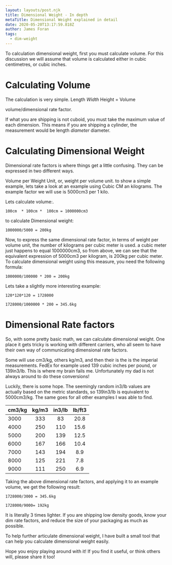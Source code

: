 ```yaml
---
layout: layouts/post.njk
title: Dimensional Weight - In depth
metaTitle: Dimensional Weight explained in detail
date: 2020-05-20T13:17:59.818Z
author: James Foran
tags:
  - dim-weight
---
```

To calculation dimensional weight, first you must calculate volume. For this discussion we will assume that volume is calculated either in cubic centimetres, or cubic inches. 

# Calculating Volume

The calculation is very simple. Length  *Width*  Height = Volume 

volume/dimensional rate factor.

If what you are shipping is not cuboid, you must take the maximum value of each dimension. This means if you are shipping a cylinder, the measurement would be length  *diameter*  diameter.

# Calculating Dimensional Weight

Dimensional rate factors is where things get a little confusing. They can be expressed in two different ways. 

Volume per Weight Unit, or, weight per volume unit. to show a simple example, lets take a look at an example using Cubic CM an kilograms. The example factor we will use is 5000cm3 per 1 kilo. 

Lets calculate volume:. 

`100cm  * 100cm *  100cm = 1000000cm3`

to calculate Dimensional weight: 

`1000000/5000 = 200kg`

Now, to express the same dimensional rate factor, in terms of weight per volume unit, the number of kilograms per cubic meter is used. a cubic meter just happens to equal 1000000cm3, so from above, we can see that the equivalent expression of 5000cm3 per kilogram, is 200kg per cubic meter. To calculate dimensional weight using this measure, you need the following formula:

`1000000/100000 * 200 = 200kg`

Lets take a slightly more interesting example:

`120*120*120 = 1728000   `

`1728000/1000000 * 200 = 345.6kg`

# Dimensional Rate factors

So, with some pretty basic math, we can calculate dimensional weight. One place it gets tricky is working with different carriers, who all seem to have their own way of communicating dimensional rate factors. 

Some will use cm3/kg, others kg/m3, and then their is the is the imperial measurements. FedEx for example used 139 cubic inches per pound, or 139in3/lb. This is where my brain fails me. Unfortunately my dad is not always around to do these conversions!

Luckily, there is some hope. The seemingly random in3/lb values are actually based on the metric standards, so 139in3/lb is equivalent to 5000cm3/kg. The same goes for all other examples I was able to find.

|cm3/kg	|kg/m3	|in3/lb	|lb/ft3	|
|-----	|:----:	|:----:	|:----:	|
|3000	|333	|83	|20.8	|
|4000	|250	|110	|15.6	|
|5000	|200	|139	|12.5	|
|6000	|167	|166	|10.4	|
|7000	|143	|194	|8.9	|
|8000	|125	|221	|7.8	|
|9000	|111	|250	|6.9	|


Taking the above dimensional rate factors, and applying it to an example volume, we get the following result:

`1728000/3000 = 345.6kg`

`1728000/9000= 192kg`

It is literally 3 times lighter. If you are shipping low density goods, know your dim rate factors, and reduce the size of your packaging as much as possible. 

To help further articulate dimensional weight, I have built a small tool that can help you calculate dimensional weight easily. 

Hope you enjoy playing around with it! If you find it useful, or think others will, please share it too!